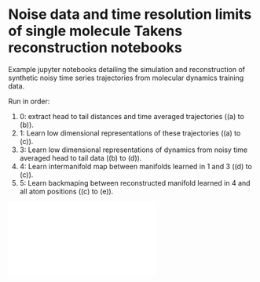 # Noise data and time resolution limits of single molecule Takens reconstruction notebooks
Example jupyter notebooks detailing the simulation and reconstruction of synthetic noisy time series trajectories from molecular dynamics training data.

Run in order:
1) 0: extract head to tail distances and time averaged trajectories ((a) to (b)). 
2) 1: Learn low dimensional representations of these trajectories ((a) to (c)).
3) 3: Learn low dimensional representations of dynamics from noisy time averaged head to tail data ((b) to (d)).
4) 4: Learn intermanifold map between manifolds learned in 1 and 3 ((d) to (c)).
5) 5: Learn backmaping between reconstructed manifold learned in 4 and all atom positions ((c) to (e)).


![See Schematic](Schematic.pdf)

